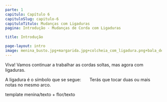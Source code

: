 ```yaml
---
parte: 1
capitulo: Capítulo 6
capituloSlug: capitulo-6
capituloTitulo: Mudanças com Ligaduras
pagina: Introdução - Mudanças de Corda com Ligaduras

title: Introdução

page-layout: intro
image: menina_busto.jpg+margarida.jpg+colcheia_com_ligadura.png+bala_de_fala.png
---
```


Viva! Vamos continuar a trabalhar as cordas soltas, mas agora com ligaduras.

A ligadura é o símbolo que se segue:       Terás que tocar duas ou mais notas no mesmo arco.

template menina/texto + flor/texto
